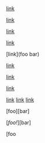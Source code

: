 [link](/uri "title")

[link](/uri)

[link]()

[link]((foo)and(bar))

[link](foo
bar)

[link](foo(and(bar)))

[link](<foo(and(bar))>)

[link](foo\)\:)

[link](/url "title")
[link](/url 'title')
[link](/url (title))

[foo][bar]

[*foo\!*][bar]

[foo <bar attr="](baz)">